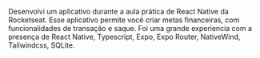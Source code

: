 Desenvolvi um aplicativo durante a aula prática de React Native da Rocketseat. Esse aplicativo permite você criar metas financeiras, com funcionalidades de transação e saque. Foi uma grande experiencia com a presença de React Native, Typescript, Expo, Expo Router, NativeWind, Tailwindcss, SQLite.
